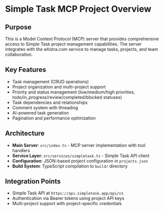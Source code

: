 # Simple Task MCP Project Overview

## Purpose
This is a Model Context Protocol (MCP) server that provides comprehensive access to Simple Task project management capabilities. The server integrates with the aitistra.com service to manage tasks, projects, and team collaboration.

## Key Features
- Task management (CRUD operations)
- Project organization and multi-project support
- Priority and status management (low/medium/high priorities, todo/in_progress/review/completed/blocked statuses)
- Task dependencies and relationships
- Comment system with threading
- AI-powered task generation
- Pagination and performance optimization

## Architecture
- **Main Server**: `src/index.ts` - MCP server implementation with tool handlers
- **Service Layer**: `src/services/simpletask.ts` - Simple Task API client
- **Configuration**: JSON-based project configuration in `projects.json`
- **Build System**: TypeScript compilation to `build/` directory

## Integration Points
- Simple Task API at `https://api.simpletask.app/api/v1`
- Authentication via Bearer tokens using project API keys
- Multi-project support with project-specific credentials